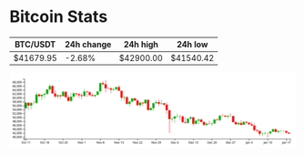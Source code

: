# Bitcoin Stats

BTC/USDT|24h change|24h high|24h low|
|---|---|---|---|
|$41679.95|-2.68%|$42900.00|$41540.42|

<img src="./chart.svg">
